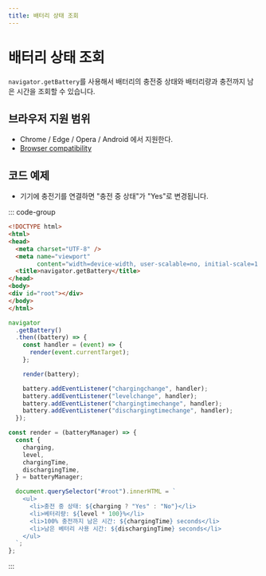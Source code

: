 ```yaml
---
title: 배터리 상태 조회
---
```


# 배터리 상태 조회
`navigator.getBattery`를 사용해서 배터리의 충전중 상태와 배터리량과 충전까지 남은 시간을 조회할 수 있습니다. 

## 브라우저 지원 범위
- Chrome / Edge / Opera / Android 에서 지원한다. 
- [Browser compatibility](https://developer.mozilla.org/en-US/docs/Web/API/Battery_Status_API#browser_compatibility)

## 코드 예제
- 기기에 충전기를 연결하면 "충전 중 상태"가 "Yes"로 변경됩니다.

::: code-group 

```html [데모.html]
<!DOCTYPE html>
<html>
<head>
  <meta charset="UTF-8" />
  <meta name="viewport"
        content="width=device-width, user-scalable=no, initial-scale=1.0, maximum-scale=1.0, minimum-scale=1.0">
  <title>navigator.getBattery</title>
</head>
<body>
<div id="root"></div>
</body>
</html>
```

```js [scripts.html]
navigator
  .getBattery()
  .then((battery) => {
    const handler = (event) => {
      render(event.currentTarget);
    };

    render(battery);

    battery.addEventListener("chargingchange", handler);
    battery.addEventListener("levelchange", handler);
    battery.addEventListener("chargingtimechange", handler);
    battery.addEventListener("dischargingtimechange", handler);
  });

const render = (batteryManager) => {
  const {
    charging,
    level,
    chargingTime,
    dischargingTime,
  } = batteryManager;

  document.querySelector("#root").innerHTML = `
    <ul>
      <li>충전 중 상태: ${charging ? "Yes" : "No"}</li>
      <li>베터리량: ${level * 100}%</li>
      <li>100% 충전까지 남은 시간: ${chargingTime} seconds</li>
      <li>남은 베터리 사용 시간: ${dischargingTime} seconds</li>
    </ul>
  `;
};
```

:::